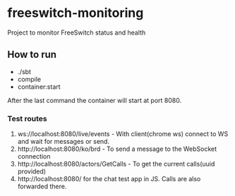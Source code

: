 # freeswitch-monitoring
Project to monitor FreeSwitch status and health

## How to run

*	./sbt
*	compile
*	container:start

After the last command the container will start at port 8080.


### Test routes

1. ws://localhost:8080/live/events - With client(chrome ws) connect to WS and wait for messages or send.
2.  http://localhost:8080/ko/brd - To send a message to the WebSocket connection
3.  http://localhost:8080/actors/GetCalls - To get the current calls(uuid provided)
4.  http://localhost:8080/  for the chat test app in JS. Calls are also forwarded there.